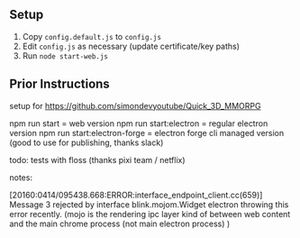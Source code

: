 ## Setup

1. Copy `config.default.js` to `config.js`
2. Edit `config.js` as necessary (update certificate/key paths)
3. Run `node start-web.js`

## Prior Instructions

setup for https://github.com/simondevyoutube/Quick_3D_MMORPG

npm run start = web version npm run start:electron = regular electron version
npm run start:electron-forge = electron forge cli managed version (good to use
for publishing, thanks slack)

todo: tests with floss (thanks pixi team / netflix)

notes:

[20160:0414/095438.668:ERROR:interface_endpoint_client.cc(659)] Message 3
rejected by interface blink.mojom.Widget electron throwing this error recently.
(mojo is the rendering ipc layer kind of between web content and the main chrome
process (not main electron process) )
